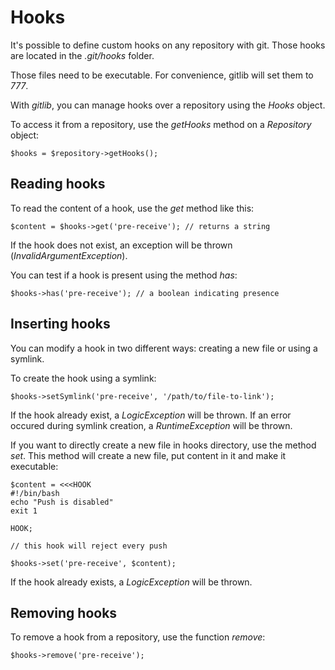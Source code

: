 Hooks
=====

It's possible to define custom hooks on any repository with git. Those
hooks are located in the *.git/hooks* folder.

Those files need to be executable. For convenience, gitlib will set them
to *777*.

With *gitlib*, you can manage hooks over a repository using the *Hooks*
object.

To access it from a repository, use the *getHooks* method on a
*Repository* object:

``` {.sourceCode .php}
$hooks = $repository->getHooks();
```

Reading hooks
-------------

To read the content of a hook, use the *get* method like this:

``` {.sourceCode .php}
$content = $hooks->get('pre-receive'); // returns a string
```

If the hook does not exist, an exception will be thrown
(*InvalidArgumentException*).

You can test if a hook is present using the method *has*:

``` {.sourceCode .php}
$hooks->has('pre-receive'); // a boolean indicating presence
```

Inserting hooks
---------------

You can modify a hook in two different ways: creating a new file or
using a symlink.

To create the hook using a symlink:

``` {.sourceCode .php}
$hooks->setSymlink('pre-receive', '/path/to/file-to-link');
```

If the hook already exist, a *LogicException* will be thrown. If an
error occured during symlink creation, a *RuntimeException* will be
thrown.

If you want to directly create a new file in hooks directory, use the
method *set*. This method will create a new file, put content in it and
make it executable:

``` {.sourceCode .php}
$content = <<<HOOK
#!/bin/bash
echo "Push is disabled"
exit 1

HOOK;

// this hook will reject every push

$hooks->set('pre-receive', $content);
```

If the hook already exists, a *LogicException* will be thrown.

Removing hooks
--------------

To remove a hook from a repository, use the function *remove*:

``` {.sourceCode .php}
$hooks->remove('pre-receive');
```
